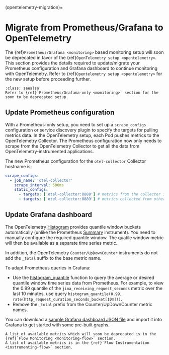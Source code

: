 (opentelemetry-migration)=
# Migrate from Prometheus/Grafana to OpenTelemetry

The {ref}`Prometheus/Grafana <monitoring>` based monitoring setup will soon be deprecated in favor of the {ref}`OpenTelemetry setup <opentelemetry>`. This section provides the details required to update/migrate your Prometheus configuration and Grafana dashboard to continue monitoring with OpenTelemetry. Refer to {ref}`Opentelemetry setup <opentelemetry>` for the new setup before proceeding further.

```{hint}
:class: seealso
Refer to {ref}`Prometheus/Grafana-only <monitoring>` section for the soon to be deprecated setup.
```

## Update Prometheus configuration

With a Prometheus-only setup, you need to set up a `scrape_configs` configuration or service discovery plugin to specify the targets for pulling metrics data. In the OpenTelemetry setup, each Pod pushes metrics to the OpenTelemetry Collector. The Prometheus configuration now only needs to scrape from the OpenTelemetry Collector to get all the data from OpenTelemetry-instrumented applications.

The new Prometheus configuration for the `otel-collector` Collector hostname is:

```yaml
scrape_configs:
  - job_name: 'otel-collector'
    scrape_interval: 500ms
    static_configs:
      - targets: ['otel-collector:8888'] # metrics from the collector itself
      - targets: ['otel-collector:8889'] # metrics collected from other applications
```

## Update Grafana dashboard

The OpenTelemetry [Histogram](https://opentelemetry.io/docs/reference/specification/metrics/api/#histogram) provides quantile window buckets automatically (unlike the Prometheus [Summary](https://prometheus.io/docs/concepts/metric_types/#summary) instrument). You need to manually configure the required quantile window. The quatile window metric will then be available as a separate time series metric.

In addition, the OpenTelemetry `Counter/UpDownCounter` instruments do not add the `_total` suffix to the base metric name.

To adapt Prometheus queries in Grafana:
- Use the [histogram_quantile](https://prometheus.io/docs/prometheus/latest/querying/functions/#histogram_quantile) function to query the average or desired quantile window time series data from Prometheus. For example, to view the 0.99 quantile of the `jina_receiving_request_seconds` metric over the last 10 minutes, use query `histogram_quantile(0.99, rate(http_request_duration_seconds_bucket[10m]))`.
- Remove the `_total` prefix from the Counter/UpDownCounter metric names.

You can download a [sample Grafana dashboard JSON file](https://github.com/jina-ai/example-grafana-prometheus/blob/main/grafana-dashboards/flow-histogram-metrics.json) and import it into Grafana to get started with some pre-built graphs.

```{hint}
A list of available metrics which will soon be deprecated is in the {ref}`Flow Monitoring <monitoring-flow>` section.
A list of available metrics is in the {ref}`Flow Instrumentation <instrumenting-flow>` section.
```